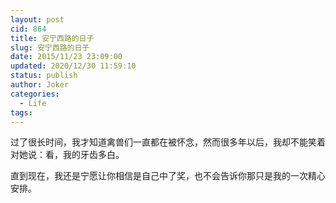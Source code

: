 ```yaml
---
layout: post
cid: 864
title: 安宁西路的日子
slug: 安宁西路的日子
date: 2015/11/23 23:09:00
updated: 2020/12/30 11:59:10
status: publish
author: Joker
categories: 
  - Life
tags: 
---
```



过了很长时间，我才知道禽兽们一直都在被怀念，然而很多年以后，我却不能笑着对她说：看，我的牙齿多白。

直到现在，我还是宁愿让你相信是自己中了奖，也不会告诉你那只是我的一次精心安排。

&nbsp;